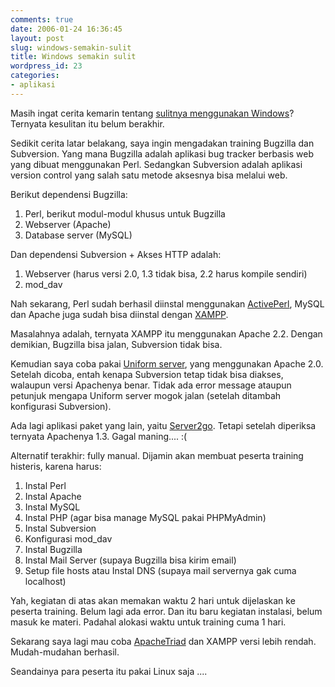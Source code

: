 ```yaml
---
comments: true
date: 2006-01-24 16:36:45
layout: post
slug: windows-semakin-sulit
title: Windows semakin sulit
wordpress_id: 23
categories:
- aplikasi
---
```


Masih ingat cerita kemarin tentang [sulitnya menggunakan Windows](http://endy.artivisi.com/blog/aplikasi/sulitnya-menggunakan-windows/)? Ternyata kesulitan itu belum berakhir. 

Sedikit cerita latar belakang, saya ingin mengadakan training Bugzilla dan Subversion. Yang mana Bugzilla adalah aplikasi bug tracker berbasis web yang dibuat menggunakan Perl. Sedangkan Subversion adalah aplikasi version control yang salah satu metode aksesnya bisa melalui web. 

Berikut dependensi Bugzilla: 
1. Perl, berikut modul-modul khusus untuk Bugzilla
2. Webserver (Apache)
3. Database server (MySQL)

Dan dependensi Subversion + Akses HTTP adalah: 
1. Webserver (harus versi 2.0, 1.3 tidak bisa, 2.2 harus kompile sendiri)
2. mod_dav

Nah sekarang, Perl sudah berhasil diinstal menggunakan [ActivePerl](http://aspn.activestate.com/ASPN/Downloads/ActivePerl/), MySQL dan Apache juga sudah bisa diinstal dengan [XAMPP](http://www.apachefriends.org/en/xampp-windows.html). 

Masalahnya adalah, ternyata XAMPP itu menggunakan Apache 2.2. Dengan demikian, Bugzilla bisa jalan, Subversion tidak bisa. 

Kemudian saya coba pakai [Uniform server](http://www.uniformserver.com), yang menggunakan Apache 2.0. Setelah dicoba, entah kenapa Subversion tetap tidak bisa diakses, walaupun versi Apachenya benar. Tidak ada error message ataupun petunjuk mengapa Uniform server mogok jalan (setelah ditambah konfigurasi Subversion).

Ada lagi aplikasi paket yang lain, yaitu [Server2go](http://www.server2go-web.de). Tetapi setelah diperiksa ternyata Apachenya 1.3. Gagal maning.... :(

Alternatif terakhir: fully manual. 
Dijamin akan membuat peserta training histeris, karena harus:
1. Instal Perl
2. Instal Apache
3. Instal MySQL
4. Instal PHP (agar bisa manage MySQL pakai PHPMyAdmin)
5. Instal Subversion
6. Konfigurasi mod_dav
7. Instal Bugzilla
8. Instal Mail Server (supaya Bugzilla bisa kirim email)
9. Setup file hosts atau Instal DNS (supaya mail servernya gak cuma localhost)

Yah, kegiatan di atas akan memakan waktu 2 hari untuk dijelaskan ke peserta training. Belum lagi ada error. Dan itu baru kegiatan instalasi, belum masuk ke materi. Padahal alokasi waktu untuk training cuma 1 hari. 

Sekarang saya lagi mau coba [ApacheTriad](http://apache2triad.net/) dan XAMPP versi lebih rendah. Mudah-mudahan berhasil.

Seandainya para peserta itu pakai Linux saja .... 
